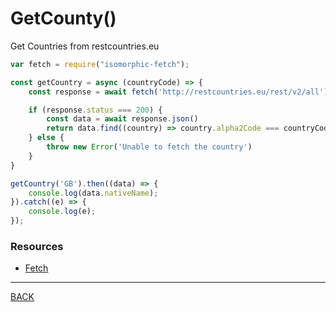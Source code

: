 
# GetCounty()

Get Countries from restcountries.eu
```javascript
var fetch = require("isomorphic-fetch");

const getCountry = async (countryCode) => {
    const response = await fetch('http://restcountries.eu/rest/v2/all')

    if (response.status === 200) {
        const data = await response.json()
        return data.find((country) => country.alpha2Code === countryCode)
    } else {
        throw new Error('Unable to fetch the country')
    }
}

getCountry('GB').then((data) => {
    console.log(data.nativeName);
}).catch((e) => {
    console.log(e); 
});
```
### Resources
-   [Fetch](https://developer.mozilla.org/en-US/docs/Web/API/Fetch_API)
---
[BACK](../README.md)